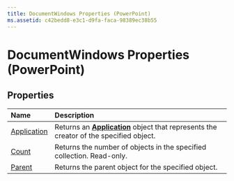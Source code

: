 ```yaml
---
title: DocumentWindows Properties (PowerPoint)
ms.assetid: c42bedd8-e3c1-d9fa-faca-98389ec38b55
---
```



# DocumentWindows Properties (PowerPoint)

## Properties



|**Name**|**Description**|
|:-----|:-----|
|[Application](documentwindows-application-property-powerpoint.md)|Returns an  **[Application](application-object-powerpoint.md)** object that represents the creator of the specified object.|
|[Count](documentwindows-count-property-powerpoint.md)|Returns the number of objects in the specified collection. Read-only.|
|[Parent](documentwindows-parent-property-powerpoint.md)|Returns the parent object for the specified object.|

